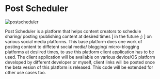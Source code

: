 # Post Scheduler

![postscheduler](assets/postScheduler.jpg?raw=true)

Post Scheduler is a platform that helps content creators to schedule sharing/ posting /publishing content at desired times [ in the future ;) ] on various social media platforms. This base platform does one work of posting content to diffetent social media/ blogging/ micro-blogging platforms at desiired times, to use this platform client application has to be used. The client application will be available on various device/OS platform developed by different developer or myself, client links will be posted once the beta vesion of this platform is released. This code will be extended for other use cases too.
